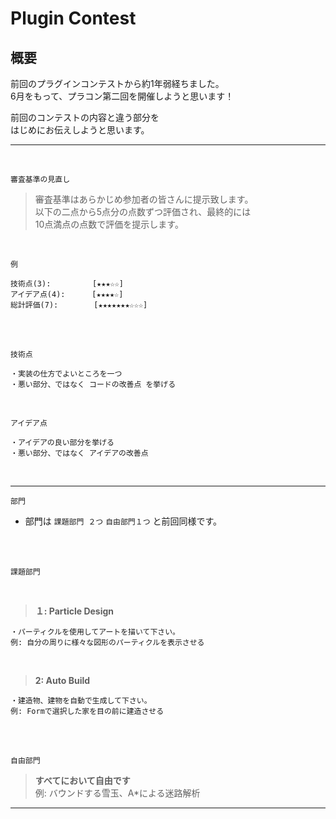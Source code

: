 # Plugin Contest  

## 概要  

前回のプラグインコンテストから約1年弱経ちました。  
6月をもって、プラコン第二回を開催しようと思います！

前回のコンテストの内容と違う部分を  
はじめにお伝えしようと思います。

***

<br>

```
審査基準の見直し
```  

> 審査基準はあらかじめ参加者の皆さんに提示致します。  
> 以下の二点から5点分の点数ずつ評価され、最終的には  
> 10点満点の点数で評価を提示します。  

<br>

`例`  

```
技術点(3):　　　 　　[★★★☆☆]  
アイデア点(4): 　　　[★★★★☆]  
総計評価(7): 　　  　[★★★★★★★☆☆☆]
```  

<br>
<br>

`技術点`  

```
・実装の仕方でよいところを一つ  
・悪い部分、ではなく コードの改善点 を挙げる
```  

<br>
    
`アイデア点`  

```
・アイデアの良い部分を挙げる
・悪い部分、ではなく アイデアの改善点
```  

<br>

***

`部門`  

* 部門は `課題部門 ２つ` `自由部門１つ` と前回同様です。  

<br>
<br>

```
課題部門
```  

<br>
  
> **１: Particle Design**  

```
・パーティクルを使用してアートを描いて下さい。
例: 自分の周りに様々な図形のパーティクルを表示させる
```  

<br>

> **2: Auto Build**  

```
・建造物、建物を自動で生成して下さい。
例: Formで選択した家を目の前に建造させる
```  

<br>
<br>

```
自由部門
```  

> **すべてにおいて自由です**  
> 例: バウンドする雪玉、A*による迷路解析  

***